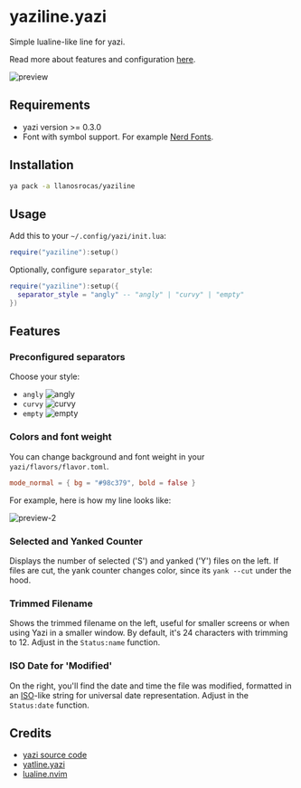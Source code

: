 # yaziline.yazi

Simple lualine-like line for yazi.

Read more about features and configuration [here](#features).

![preview](https://github.com/llanosrocas/yaziline.yazi/blob/master/.github/images/preview.png)

## Requirements

- yazi version >= 0.3.0
- Font with symbol support. For example [Nerd Fonts](https://www.nerdfonts.com/).

## Installation

```sh
ya pack -a llanosrocas/yaziline
```

## Usage

Add this to your `~/.config/yazi/init.lua`:

```lua
require("yaziline"):setup()
```

Optionally, configure `separator_style`:

```lua
require("yaziline"):setup({
  separator_style = "angly" -- "angly" | "curvy" | "empty"
})
```

## Features

### Preconfigured separators

Choose your style:

- `angly`
  ![angly](https://github.com/llanosrocas/yaziline.yazi/blob/master/.github/images/angly.png)
- `curvy`
  ![curvy](https://github.com/llanosrocas/yaziline.yazi/blob/master/.github/images/curvy.png)
- `empty`
  ![empty](https://github.com/llanosrocas/yaziline.yazi/blob/master/.github/images/empty.png)

### Colors and font weight

You can change background and font weight in your `yazi/flavors/flavor.toml`.

```toml
mode_normal = { bg = "#98c379", bold = false }
```

For example, here is how my line looks like:

![preview-2](https://github.com/llanosrocas/yaziline.yazi/blob/master/.github/images/preview-2.png)

### Selected and Yanked Counter

Displays the number of selected ('S') and yanked ('Y') files on the left. If files are cut, the yank counter changes color, since its `yank --cut` under the hood.

### Trimmed Filename

Shows the trimmed filename on the left, useful for smaller screens or when using Yazi in a smaller window. By default, it's 24 characters with trimming to 12. Adjust in the `Status:name` function.

### ISO Date for 'Modified'

On the right, you'll find the date and time the file was modified, formatted in an [ISO](https://en.wikipedia.org/wiki/ISO_8601)-like string for universal date representation. Adjust in the `Status:date` function.

## Credits

- [yazi source code](https://github.com/sxyazi/yazi)
- [yatline.yazi](https://github.com/imsi32/yatline.yazi/tree/main)
- [lualine.nvim](https://github.com/nvim-lualine/lualine.nvim)
